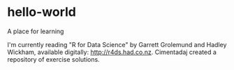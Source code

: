 # hello-world
A place for learning

I'm currently reading "R for Data Science" by Garrett Grolemund and Hadley Wickham, available digitally:  http://r4ds.had.co.nz. Cimentadaj created a repository of exercise solutions.
